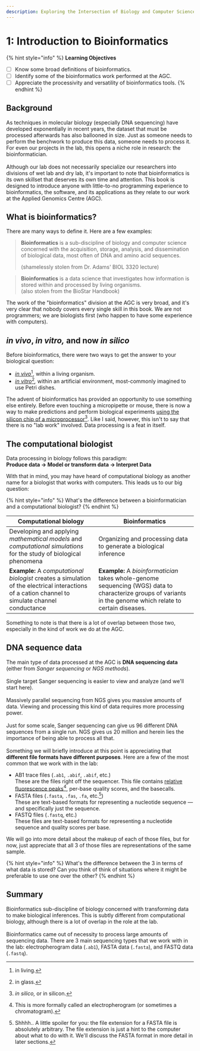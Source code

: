 ```yaml
---
description: Exploring the Intersection of Biology and Computer Science.
---
```


# 1: Introduction to Bioinformatics

{% hint style="info" %}
**Learning Objectives**

* [ ] Know some broad definitions of bioinformatics.
* [ ] Identify some of the bioinformatics work performed at the AGC.
* [ ] Appreciate the processivity and versatility of bioinformatics tools.
{% endhint %}

## Background

As techniques in molecular biology (especially DNA sequencing) have developed exponentially in recent years, the dataset that must be processed afterwards has also ballooned in size. Just as someone needs to perform the benchwork to produce this data, someone needs to process it. For even our projects in the lab, this opens a niche role in research: the bioinformatician.\
\
Although our lab does not necessarily specialize our researchers into divisions of wet lab and dry lab, it's important to note that bioinformatics is its own skillset that deserves its own time and attention. This book is designed to introduce anyone with little-to-no programming experience to bioinformatics, the software, and its applications as they relate to our work at the Applied Genomics Centre (AGC).

## What is bioinformatics?

There are many ways to define it. Here are a few examples:

> **Bioinformatics** is a sub-discipline of biology and computer science concerned with the acquisition, storage, analysis, and dissemination of biological data, most often of DNA and amino acid sequences.
>
> (shamelessly stolen from Dr. Adams' BIOL 3320 lecture)

> **Bioinformatics** is a data science that investigates how information is stored within and processed by living organisms.\
> (also stolen from the BioStar Handbook)

The work of the "bioinformatics" division at the AGC is very broad, and it's very clear that nobody covers every single skill in this book. We are not programmers; we are biologists first (who happen to have some experience with computers).

## _in vivo_, _in vitro,_ and now _in silico_

Before bioinformatics, there were two ways to get the answer to your biological question:

* [_in vivo_](#user-content-fn-1)[^1], within a living organism.
* [_in vitro_](#user-content-fn-2)[^2]_,_ within an artificial environment, most-commonly imagined to use Petri dishes.

The advent of bioinformatics has provided an opportunity to use something else entirely. Before even touching a micropipette or mouse, there is now a way to make predictions and perform biological experiments [using the silicon chip of a microprocessor](#user-content-fn-3)[^3]. Like I said, however, this isn't to say that there is no "lab work" involved. Data processing is a feat in itself.

## The computational biologist

Data processing in biology follows this paradigm: \
**Produce data -> Model or transform data -> Interpret Data**

With that in mind, you may have heard of computational biology as another name for a biologist that works with computers. This leads us to our big question:

{% hint style="info" %}
What's the difference between a bioinformatician and a computational biologist?
{% endhint %}

| Computational biology                                                                                                                            | Bioinformatics                                                                                                                                                |
| ------------------------------------------------------------------------------------------------------------------------------------------------ | ------------------------------------------------------------------------------------------------------------------------------------------------------------- |
| Developing and applying _mathematical models_ and _computational simulations_ for the study of biological phenomena                              | Organizing and processing data to generate a biological inference                                                                                             |
| **Example:** A _computational biologist_ creates a simulation of the electrical interactions of a cation channel to simulate channel conductance | **Example:** A _bioinformatician_ takes whole-genome sequencing (WGS) data to characterize groups of variants in the genome which relate to certain diseases. |

Something to note is that there is a lot of overlap between those two, especially in the kind of work we do at the AGC.

## DNA sequence data

The main type of data processed at the AGC is **DNA sequencing data** (either from _Sanger sequencing_ or _NGS methods_).\
\
Single target Sanger sequencing is easier to view and analyze (and we'll start here). \
\
Massively parallel sequencing from NGS gives you massive amounts of data. Viewing and processing this kind of data requires more processing power. \
\
Just for some scale, Sanger sequencing can give us 96 different DNA sequences from a single run. NGS gives us 20 million and herein lies the importance of being able to process all that.\
\
Something we will briefly introduce at this point is appreciating that **different file formats have different purposes**. Here are a few of the most common that we work with in the lab:

* AB1 trace files (`.ab1`, `.abif`, `.abif`,  etc.)\
  These are the files right off the sequencer. This file contains [relative fluorescence peaks](#user-content-fn-4)[^4], per-base quality scores, and the basecalls.
* FASTA files (`.fasta`, `.fas`, `.fa`, etc.[^5])\
  These are text-based formats for representing a nucleotide sequence ⁠— and specifically just the sequence.
* FASTQ files (`.fastq`, etc.)\
  These files are text-based formats for representing a nucleotide sequence and quality scores per base.

We will go into more detail about the makeup of each of those files, but for now, just appreciate that all 3 of those files are representations of the same sample.

{% hint style="info" %}
What's the difference between the 3 in terms of what data is stored? Can you think of think of situations where it might be preferable to use one over the other?
{% endhint %}

## Summary

Bioinformatics sub-discipline of biology concerned with transforming data to make biological inferences. This is subtly different from computational biology, although there is a lot of overlap in the role at the lab.\
\
Bioinformatics came out of necessity to process large amounts of sequencing data. There are 3 main sequencing types that we work with in the lab: electropherogram data (`.ab1`), FASTA data (`.fasta`), and FASTQ data (`.fastq`).

[^1]: in living.

[^2]: in glass.

[^3]: _in silico,_ or in silicon.

[^4]: This is more formally called an electropherogram (or sometimes a chromatogram).

[^5]: Shhhh.. A little spoiler for you: the file extension for a FASTA file is absolutely arbitrary. The file extension is just a hint to the computer about what to do with it. We'll discuss the FASTA format in more detail in later sections.
